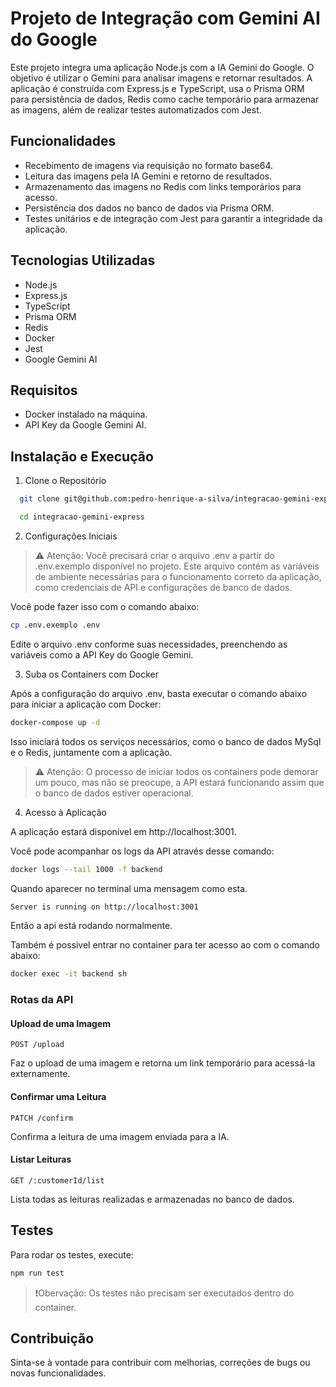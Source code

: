 # Projeto de Integração com Gemini AI do Google

Este projeto integra uma aplicação Node.js com a IA Gemini do Google. O objetivo é utilizar o Gemini para analisar imagens e retornar resultados. A aplicação é construída com Express.js e TypeScript, usa o Prisma ORM para persistência de dados, Redis como cache temporário para armazenar as imagens, além de realizar testes automatizados com Jest.

## Funcionalidades

- Recebimento de imagens via requisição no formato base64.
- Leitura das imagens pela IA Gemini e retorno de resultados.
- Armazenamento das imagens no Redis com links temporários para acesso.
- Persistência dos dados no banco de dados via Prisma ORM.
- Testes unitários e de integração com Jest para garantir a integridade da aplicação.

## Tecnologias Utilizadas

- Node.js
- Express.js
- TypeScript
- Prisma ORM
- Redis
- Docker
- Jest
- Google Gemini AI

## Requisitos

- Docker instalado na máquina.
- API Key da Google Gemini AI.

## Instalação e Execução

1. Clone o Repositório
```bash
  git clone git@github.com:pedro-henrique-a-silva/integracao-gemini-express.git

```

```bash
  cd integracao-gemini-express
```
2. Configurações Iniciais

> ⚠️ Atenção: Você precisará criar o arquivo .env a partir do .env.exemplo disponível no projeto. Este arquivo contém as variáveis de ambiente necessárias para o funcionamento correto da aplicação, como credenciais de API e configurações de banco de dados.

Você pode fazer isso com o comando abaixo:

```bash
cp .env.exemplo .env
```
Edite o arquivo .env conforme suas necessidades, preenchendo as variáveis como a API Key do Google Gemini.

3. Suba os Containers com Docker

Após a configuração do arquivo .env, basta executar o comando abaixo para iniciar a aplicação com Docker:

```bash
docker-compose up -d
```
Isso iniciará todos os serviços necessários, como o banco de dados MySql e o Redis, juntamente com a aplicação.

> ⚠️ Atenção: O processo de iniciar todos os containers pode demorar um pouco, mas não se preocupe, a API estará funcionando assim que o banco de dados estiver operacional.

4. Acesso à Aplicação

A aplicação estará disponível em http://localhost:3001.


Você pode acompanhar os logs da API através desse comando:

```bash
docker logs --tail 1000 -f backend
```

Quando aparecer no terminal uma mensagem como esta.

```bash
Server is running on http://localhost:3001
```
Então a api está rodando normalmente.

Também é possivel entrar no container para ter acesso ao com o comando abaixo:

```bash
docker exec -it backend sh
```

### Rotas da API

#### Upload de uma Imagem

`POST /upload`

Faz o upload de uma imagem e retorna um link temporário para acessá-la externamente.

#### Confirmar uma Leitura

`PATCH /confirm`

Confirma a leitura de uma imagem enviada para a IA.

#### Listar Leituras

`GET /:customerId/list`

Lista todas as leituras realizadas e armazenadas no banco de dados.

## Testes

Para rodar os testes, execute:

```bash
npm run test
```

> ❗Obervação: Os testes não precisam ser executados dentro do container.

## Contribuição

Sinta-se à vontade para contribuir com melhorias, correções de bugs ou novas funcionalidades.


